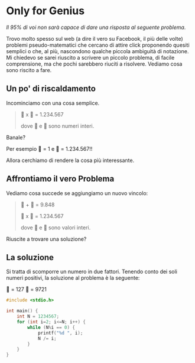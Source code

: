 # Only for Genius

*Il 95% di voi non sarà capace di dare una risposta al seguente problema.*

Trovo molto spesso sul web (a dire il vero su Facebook, il più delle volte) problemi pseudo-matematici che cercano di attire click proponendo quesiti semplici o che, al più, nascondono qualche piccola ambiguità di notazione.
Mi chiedevo se sarei riuscito a scrivere un piccolo problema, di facile comprensione, ma che pochi sarebbero riuciti a risolvere.
Vediamo cosa sono riscito a fare.


## Un po' di riscaldamento

Incominciamo con una cosa semplice.

> :apple: x :lemon: = 1.234.567
>
> dove :apple: e :lemon: sono numeri interi.

Banale? 

Per esempio :apple: = 1 e :lemon: = 1.234.567!!


Allora cerchiamo di rendere la cosa più interessante.


## Affrontiamo il vero Problema

Vediamo cosa succede se aggiungiamo un nuovo vincolo:

> :apple: + :lemon: = 9.848
>
> :apple: x :lemon: = 1.234.567
>
> dove :apple: e :lemon: sono valori interi.

Riuscite a trovare una soluzione?

## La soluzione

Si tratta di scomporre un numero in due fattori.
Tenendo conto dei soli numeri positivi, la soluzione al problema è la seguente:

:apple: = 127
:lemon: = 9721


```c++
#include <stdio.h>

int main() {
    int N = 1234567;
    for (int i=2; i<=N; i++) {
        while (N%i == 0) {
            printf("%d ", i);
            N /= i;
        }
    }
}
```
